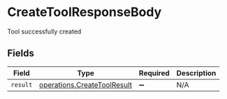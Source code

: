 # CreateToolResponseBody

Tool successfully created


## Fields

| Field                                                                      | Type                                                                       | Required                                                                   | Description                                                                |
| -------------------------------------------------------------------------- | -------------------------------------------------------------------------- | -------------------------------------------------------------------------- | -------------------------------------------------------------------------- |
| `result`                                                                   | [operations.CreateToolResult](../../models/operations/createtoolresult.md) | :heavy_minus_sign:                                                         | N/A                                                                        |